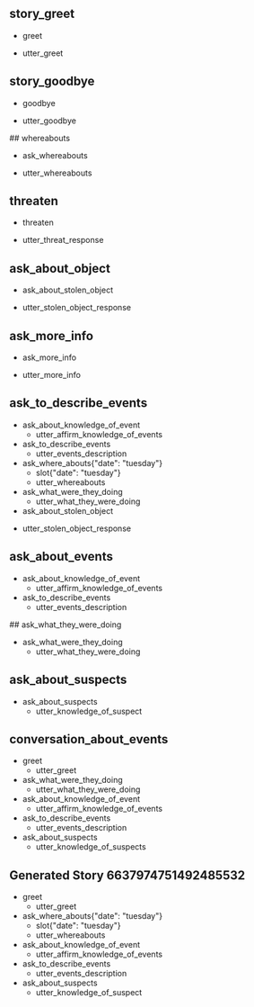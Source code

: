 ## story_greet <!--- The name of the story. It is not mandatory, but useful for debugging. --> 
* greet <!--- User input expressed as intent. In this case it represents users message 'Hello'. --> 
 - utter_greet <!--- The response of the chatbot expressed as an action. In this case it represents chatbot's response 'Hello, how can I help?' --> 
 
## story_goodbye
* goodbye
 - utter_goodbye

## whereabouts
* ask_whereabouts
 - utter_whereabouts

## threaten
* threaten
 - utter_threat_response

## ask_about_object
* ask_about_stolen_object
 - utter_stolen_object_response

## ask_more_info
* ask_more_info
 - utter_more_info

## ask_to_describe_events
* ask_about_knowledge_of_event
  - utter_affirm_knowledge_of_events
* ask_to_describe_events
  - utter_events_description
* ask_where_abouts{"date": "tuesday"}
  - slot{"date": "tuesday"}
  - utter_whereabouts
* ask_what_were_they_doing
  - utter_what_they_were_doing
* ask_about_stolen_object
 - utter_stolen_object_response

## ask_about_events
* ask_about_knowledge_of_event
  - utter_affirm_knowledge_of_events
* ask_to_describe_events
  - utter_events_description

## ask_what_they_were_doing
* ask_what_were_they_doing
  - utter_what_they_were_doing

## ask_about_suspects
* ask_about_suspects
    - utter_knowledge_of_suspect

## conversation_about_events
* greet
    - utter_greet
* ask_what_were_they_doing
    - utter_what_they_were_doing
* ask_about_knowledge_of_event
    - utter_affirm_knowledge_of_events
* ask_to_describe_events
    - utter_events_description
* ask_about_suspects
    - utter_knowledge_of_suspects

## Generated Story 6637974751492485532
* greet
    - utter_greet
* ask_where_abouts{"date": "tuesday"}
    - slot{"date": "tuesday"}
    - utter_whereabouts
* ask_about_knowledge_of_event
    - utter_affirm_knowledge_of_events
* ask_to_describe_events
    - utter_events_description
* ask_about_suspects
    - utter_knowledge_of_suspect

